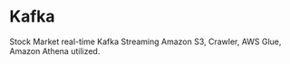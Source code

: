 # Kafka
Stock Market real-time Kafka Streaming
Amazon S3, Crawler, AWS Glue, Amazon Athena utilized.
